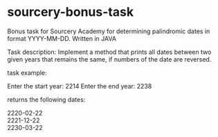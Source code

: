 # sourcery-bonus-task
Bonus task for Sourcery Academy for determining palindromic dates in format YYYY-MM-DD. Written in JAVA


Task description: Implement a method that prints all dates between two given years that remains the same, if numbers of the date are reversed.

task example:

Enter the start year: 2214
Enter the end year: 2238

returns the following dates:

2220-02-22\
2221-12-22\
2230-03-22

